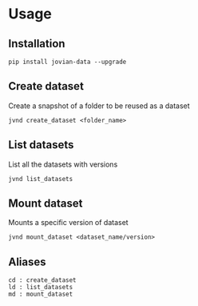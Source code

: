 # Usage

## Installation

```
pip install jovian-data --upgrade
```

## Create dataset

Create a snapshot of a folder to be reused as a dataset

```
jvnd create_dataset <folder_name>
```

## List datasets

List all the datasets with versions

```
jvnd list_datasets
```

## Mount dataset

Mounts a specific version of dataset

```
jvnd mount_dataset <dataset_name/version>
```

## Aliases

```
cd : create_dataset
ld : list_datasets
md : mount_dataset
```
